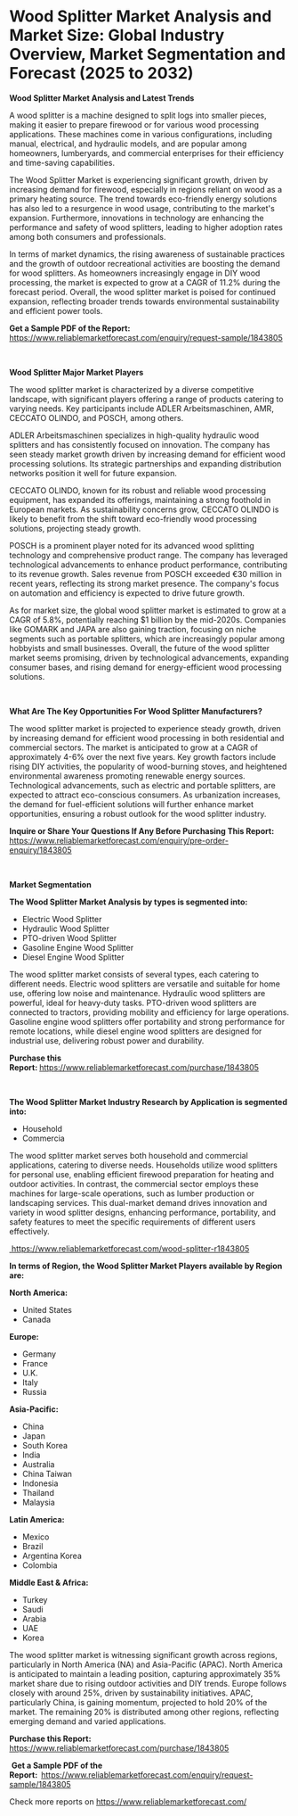 <p><h1>Wood Splitter Market Analysis and Market Size: Global Industry Overview, Market Segmentation and Forecast (2025 to 2032)</h1></p><p><strong>Wood Splitter Market Analysis and Latest Trends</strong></p>
<p><p>A wood splitter is a machine designed to split logs into smaller pieces, making it easier to prepare firewood or for various wood processing applications. These machines come in various configurations, including manual, electrical, and hydraulic models, and are popular among homeowners, lumberyards, and commercial enterprises for their efficiency and time-saving capabilities.</p><p>The Wood Splitter Market is experiencing significant growth, driven by increasing demand for firewood, especially in regions reliant on wood as a primary heating source. The trend towards eco-friendly energy solutions has also led to a resurgence in wood usage, contributing to the market's expansion. Furthermore, innovations in technology are enhancing the performance and safety of wood splitters, leading to higher adoption rates among both consumers and professionals.</p><p>In terms of market dynamics, the rising awareness of sustainable practices and the growth of outdoor recreational activities are boosting the demand for wood splitters. As homeowners increasingly engage in DIY wood processing, the market is expected to grow at a CAGR of 11.2% during the forecast period. Overall, the wood splitter market is poised for continued expansion, reflecting broader trends towards environmental sustainability and efficient power tools.</p></p>
<p><strong>Get a Sample PDF of the Report:&nbsp;</strong> <a href="https://www.reliablemarketforecast.com/enquiry/request-sample/1843805?utm_campaign=2439&utm_medium=2&utm_source=Github&utm_content=ia&utm_term=09042025&utm_id=wood-splitter">https://www.reliablemarketforecast.com/enquiry/request-sample/1843805</a></p>
<p>&nbsp;</p>
<p><strong>Wood Splitter Major Market Players</strong></p>
<p><p>The wood splitter market is characterized by a diverse competitive landscape, with significant players offering a range of products catering to varying needs. Key participants include ADLER Arbeitsmaschinen, AMR, CECCATO OLINDO, and POSCH, among others.</p><p>ADLER Arbeitsmaschinen specializes in high-quality hydraulic wood splitters and has consistently focused on innovation. The company has seen steady market growth driven by increasing demand for efficient wood processing solutions. Its strategic partnerships and expanding distribution networks position it well for future expansion.</p><p>CECCATO OLINDO, known for its robust and reliable wood processing equipment, has expanded its offerings, maintaining a strong foothold in European markets. As sustainability concerns grow, CECCATO OLINDO is likely to benefit from the shift toward eco-friendly wood processing solutions, projecting steady growth.</p><p>POSCH is a prominent player noted for its advanced wood splitting technology and comprehensive product range. The company has leveraged technological advancements to enhance product performance, contributing to its revenue growth. Sales revenue from POSCH exceeded €30 million in recent years, reflecting its strong market presence. The company's focus on automation and efficiency is expected to drive future growth.</p><p>As for market size, the global wood splitter market is estimated to grow at a CAGR of 5.8%, potentially reaching $1 billion by the mid-2020s. Companies like GOMARK and JAPA are also gaining traction, focusing on niche segments such as portable splitters, which are increasingly popular among hobbyists and small businesses. Overall, the future of the wood splitter market seems promising, driven by technological advancements, expanding consumer bases, and rising demand for energy-efficient wood processing solutions.</p></p>
<p>&nbsp;</p>
<p><strong>What Are The Key Opportunities For Wood Splitter Manufacturers?</strong></p>
<p><p>The wood splitter market is projected to experience steady growth, driven by increasing demand for efficient wood processing in both residential and commercial sectors. The market is anticipated to grow at a CAGR of approximately 4-6% over the next five years. Key growth factors include rising DIY activities, the popularity of wood-burning stoves, and heightened environmental awareness promoting renewable energy sources. Technological advancements, such as electric and portable splitters, are expected to attract eco-conscious consumers. As urbanization increases, the demand for fuel-efficient solutions will further enhance market opportunities, ensuring a robust outlook for the wood splitter industry.</p></p>
<p><strong>Inquire or Share Your Questions If Any Before Purchasing This Report:</strong> <a href="https://www.reliablemarketforecast.com/enquiry/pre-order-enquiry/1843805?utm_campaign=2439&utm_medium=2&utm_source=Github&utm_content=ia&utm_term=09042025&utm_id=wood-splitter">https://www.reliablemarketforecast.com/enquiry/pre-order-enquiry/1843805</a></p>
<p>&nbsp;</p>
<p><strong>Market Segmentation</strong></p>
<p><strong>The Wood Splitter Market Analysis by types is segmented into:</strong></p>
<p><ul><li>Electric Wood Splitter</li><li>Hydraulic Wood Splitter</li><li>PTO-driven Wood Splitter</li><li>Gasoline Engine Wood Splitter</li><li>Diesel Engine Wood Splitter</li></ul></p>
<p><p>The wood splitter market consists of several types, each catering to different needs. Electric wood splitters are versatile and suitable for home use, offering low noise and maintenance. Hydraulic wood splitters are powerful, ideal for heavy-duty tasks. PTO-driven wood splitters are connected to tractors, providing mobility and efficiency for large operations. Gasoline engine wood splitters offer portability and strong performance for remote locations, while diesel engine wood splitters are designed for industrial use, delivering robust power and durability.</p></p>
<p><strong>Purchase this Report:&nbsp;</strong><a href="https://www.reliablemarketforecast.com/purchase/1843805?utm_campaign=2439&utm_medium=2&utm_source=Github&utm_content=ia&utm_term=09042025&utm_id=wood-splitter">https://www.reliablemarketforecast.com/purchase/1843805</a></p>
<p>&nbsp;</p>
<p><strong>The Wood Splitter Market Industry Research by Application is segmented into:</strong></p>
<p><ul><li>Household</li><li>Commercia</li></ul></p>
<p><p>The wood splitter market serves both household and commercial applications, catering to diverse needs. Households utilize wood splitters for personal use, enabling efficient firewood preparation for heating and outdoor activities. In contrast, the commercial sector employs these machines for large-scale operations, such as lumber production or landscaping services. This dual-market demand drives innovation and variety in wood splitter designs, enhancing performance, portability, and safety features to meet the specific requirements of different users effectively.</p></p>
<p><a href="https://www.reliablemarketforecast.com/wood-splitter-r1843805?utm_campaign=2439&utm_medium=2&utm_source=Github&utm_content=ia&utm_term=09042025&utm_id=wood-splitter">&nbsp;https://www.reliablemarketforecast.com/wood-splitter-r1843805</a></p>
<p><strong>In terms of Region, the Wood Splitter Market Players available by Region are:</strong></p>
<p>
    <p> <strong> North America: </strong>
        <ul>
            <li>United States</li>
            <li>Canada</li>
        </ul>
        </p> 
    <p> <strong> Europe: </strong>
        <ul>
            <li>Germany</li>
            <li>France</li>
            <li>U.K.</li>
            <li>Italy</li>
            <li>Russia</li>
        </ul>
        </p> 
    <p> <strong> Asia-Pacific: </strong>
        <ul>
            <li>China</li>
            <li>Japan</li>
            <li>South Korea</li>
            <li>India</li>
            <li>Australia</li>
            <li>China Taiwan</li>
            <li>Indonesia</li>
            <li>Thailand</li>
            <li>Malaysia</li>
        </ul>
        </p> 
    <p> <strong> Latin America: </strong>
        <ul>
            <li>Mexico</li>
            <li>Brazil</li>
            <li>Argentina Korea</li>
            <li>Colombia</li>
        </ul>
        </p> 
    <p> <strong> Middle East & Africa: </strong>
        <ul>
            <li>Turkey</li>
            <li>Saudi</li>
            <li>Arabia</li>
            <li>UAE</li>
            <li>Korea</li>
        </ul>
    </p>
    </p>
<p><p>The wood splitter market is witnessing significant growth across regions, particularly in North America (NA) and Asia-Pacific (APAC). North America is anticipated to maintain a leading position, capturing approximately 35% market share due to rising outdoor activities and DIY trends. Europe follows closely with around 25%, driven by sustainability initiatives. APAC, particularly China, is gaining momentum, projected to hold 20% of the market. The remaining 20% is distributed among other regions, reflecting emerging demand and varied applications.</p></p>
<p><strong>Purchase this Report: </strong><a href="https://www.reliablemarketforecast.com/purchase/1843805?utm_campaign=2439&utm_medium=2&utm_source=Github&utm_content=ia&utm_term=09042025&utm_id=wood-splitter">https://www.reliablemarketforecast.com/purchase/1843805</a></p>
<p>&nbsp;<strong>Get a Sample PDF of the Report:&nbsp;&nbsp;</strong><a href="https://www.reliablemarketforecast.com/enquiry/request-sample/1843805?utm_campaign=2439&utm_medium=2&utm_source=Github&utm_content=ia&utm_term=09042025&utm_id=wood-splitter">https://www.reliablemarketforecast.com/enquiry/request-sample/1843805</a></p>
<p><strong></strong></p>
<p>Check more reports on <a href="https://www.reliablemarketforecast.com/?utm_campaign=2439&utm_medium=2&utm_source=Github&utm_content=ia&utm_term=09042025&utm_id=wood-splitter">https://www.reliablemarketforecast.com/</a></p>